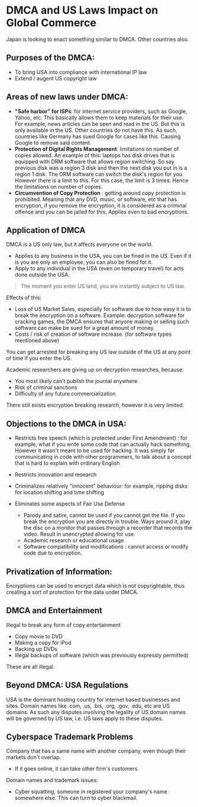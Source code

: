 # DMCA and US Laws Impact on Global Commerce

Japan is looking to enact something similar to DMCA. Other countries also.

## Purposes of the DMCA:

- To bring USA into compliance with international IP law
- Extend / augent US copyright law

## Areas of new laws under DMCA:

- **"Safe harbor" for ISPs**: for internet service providers, such as Google, Yahoo, etc. This basically allows them to keep materials for their use. For example, news articles can be seen and read in the US. But this is only available in the US. Other countries do not have this. As such, countries like Germany has sued Google for cases like this. Causing Google to remove said content.
- **Protection of Digital Rights Management**: limitations on number of copies allowed. An example of this: laptops has disk drives that is equipped with DRM software that allows region switching. So say previous disk was a region 3 disk and then the next disk you put in is a region 1 disk. The DRM software can switch the disk's region for you. However there is a limit to this. For this case, the limit is 3 times. Hence the limitations on number of copies.
- **Circumvention of Copy Protection** : getting around copy protection is prohibited. Meaning that any DVD, music, or software, etc that has encryption, if you remove the encryption, it is considered as a criminal offence and you can be jailed for this. Applies even to bad encryptions.

## Application of DMCA

DMCA is a US only law, but it affects everyone on the world.

- Applies to any business in the USA, you can be fined in the US. Even if it is you are only an employee, you can also be fined for it.
- Apply to any individual in the USA (even on temporary travel) for acts done outside the USA.

> The moment you enter US land, you are instantly subject to US law.

Effects of this:

- Loss of US Market Sales, especially for software due to how easy it is to break the encryption on a software. Example: decryption software for cracking games, the DMCA ensures that anyone making or selling such software can make be sued for a great amount of money.
- Costs / risk of creation of software increase. (for software types mentioned above)

You can get arrested for breaking any US law outside of the US at any point of time if you enter the US.

Academic researchers are giving up on decryption researches, because:

- You most likely can't publish the journal anywhere.
- Risk of criminal sanctions
- Difficulty of any future commercialization

There still exists encryption breaking research, however it is very limited.

## Objections to the DMCA in USA:

- Restricts free speech (which is protected under First Amendment) : for example, what if you write some code that can actually hack something. However it wasn't meant to be used for hacking. It was simply for communicating in code with other programmers, to talk about a concept that is hard to explain with ordinary English
- Restricts innovation and research
- Criminalizes relatively "innocent" behaviour: for example, ripping disks for location shifting and time shifting
- Eliminates some aspects of Fair Use Defense

  - Parody and satire, cannot be used if you cannot get the file. If you break the encryption you are directly in trouble. Ways around it, play the disc on a monitor that passes through a recorder that records the video. Result in unencrypted allowing for use.
  - Academic research or educational usage
  - Software compatibility and modifications : cannot access or modify code due to encryption.

## Privatization of Information:

Encryptions can be used to encrypt data which is not copyrightable, thus creating a sort of protection for the data under DMCA.

## DMCA and Entertainment

Illegal to break any form of copy entertainment

- Copy movie to DVD
- Making a copy for iPod
- Backing up DVDs
- Illegal backups of software (which was previously expressly permitted)

These are all illegal.

## Beyond DMCA: USA Regulations

USA is the dominant hosting country for internet based businesses and sites. Domain names like .com, .us, .bis, .org, .gov, .edu, etc are US domains. As such any disputes involving the legality of US domain names will be governed by US law, i.e. US laws apply to these disputes.

## Cyberspace Trademark Problems

Company that has a same name with another company, even though their markets don't overlap.

- If it goes online, it can take other firm's customers.

Domain names and trademark issues:

- Cyber squatting, someone in registered your company's name somewhere else. This can turn to cyber blackmail.
